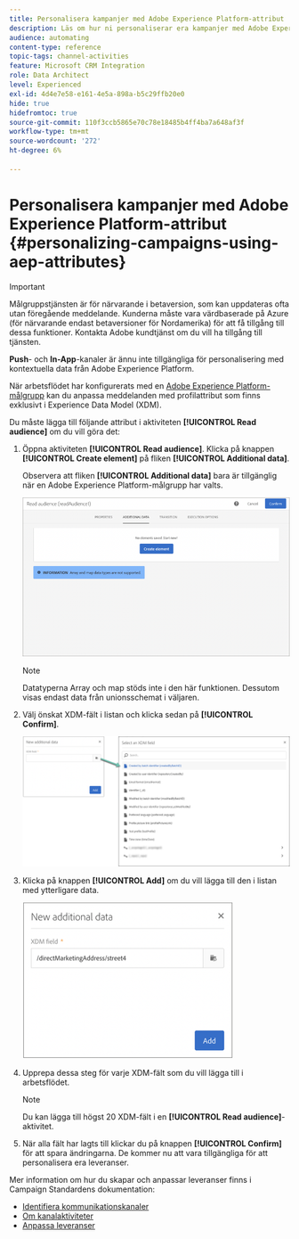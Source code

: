 ```yaml
---
title: Personalisera kampanjer med Adobe Experience Platform-attribut
description: Läs om hur ni personaliserar era kampanjer med Adobe Experience Platform-attribut.
audience: automating
content-type: reference
topic-tags: channel-activities
feature: Microsoft CRM Integration
role: Data Architect
level: Experienced
exl-id: 4d4e7e58-e161-4e5a-898a-b5c29ffb20e0
hide: true
hidefromtoc: true
source-git-commit: 110f3ccb5865e70c78e18485b4ff4ba7a648af3f
workflow-type: tm+mt
source-wordcount: '272'
ht-degree: 6%

---
```


# Personalisera kampanjer med Adobe Experience Platform-attribut {#personalizing-campaigns-using-aep-attributes}

>[!IMPORTANT]
>
>Målgruppstjänsten är för närvarande i betaversion, som kan uppdateras ofta utan föregående meddelande. Kunderna måste vara värdbaserade på Azure (för närvarande endast betaversioner för Nordamerika) för att få tillgång till dessa funktioner. Kontakta Adobe kundtjänst om du vill ha tillgång till tjänsten.
>
>**Push**- och **In-App**-kanaler är ännu inte tillgängliga för personalisering med kontextuella data från Adobe Experience Platform.

När arbetsflödet har konfigurerats med en [Adobe Experience Platform-målgrupp](../../integrating/using/aep-about-audience-destinations-service.md) kan du anpassa meddelanden med profilattribut som finns exklusivt i Experience Data Model (XDM).

Du måste lägga till följande attribut i aktiviteten **[!UICONTROL Read audience]** om du vill göra det:

1. Öppna aktiviteten **[!UICONTROL Read audience]**. Klicka på knappen **[!UICONTROL Create element]** på fliken **[!UICONTROL Additional data]**.

   Observera att fliken **[!UICONTROL Additional data]** bara är tillgänglig när en Adobe Experience Platform-målgrupp har valts.

   ![](assets/aep_wkf_readaudience_attributes.png)

   >[!NOTE]
   >
   >Datatyperna Array och map stöds inte i den här funktionen. Dessutom visas endast data från unionsschemat i väljaren.

1. Välj önskat XDM-fält i listan och klicka sedan på **[!UICONTROL Confirm]**.

   ![](assets/aep_wkf_readaudience_perso1.png)

1. Klicka på knappen **[!UICONTROL Add]** om du vill lägga till den i listan med ytterligare data.

   ![](assets/aep_wkf_readaudience_perso3.png)

1. Upprepa dessa steg för varje XDM-fält som du vill lägga till i arbetsflödet.

   >[!NOTE]
   >
   >Du kan lägga till högst 20 XDM-fält i en **[!UICONTROL Read audience]**-aktivitet.

1. När alla fält har lagts till klickar du på knappen **[!UICONTROL Confirm]** för att spara ändringarna. De kommer nu att vara tillgängliga för att personalisera era leveranser.

Mer information om hur du skapar och anpassar leveranser finns i Campaign Standardens dokumentation:

* [Identifiera kommunikationskanaler](../../channels/using/get-started-communication-channels.md)
* [Om kanalaktiviteter](../../automating/using/about-channel-activities.md)
* [Anpassa leveranser](../../designing/using/personalization.md)
